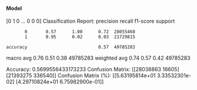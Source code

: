 #### Model
[0 1 0 ... 0 0 0]
Classification Report:
              precision    recall  f1-score   support

           0       0.57      1.00      0.72  28055468
           1       0.95      0.02      0.03  21729815

    accuracy                           0.57  49785283
   macro avg       0.76      0.51      0.38  49785283
weighted avg       0.74      0.57      0.42  49785283

Accuracy: 0.5699556433173233
Confusion Matrix:
[[28038863    16605]
 [21393275   336540]]
Confusion Matrix (%):
[[5.63195814e+01 3.33532301e-02]
 [4.29710824e+01 6.75982900e-01]]

